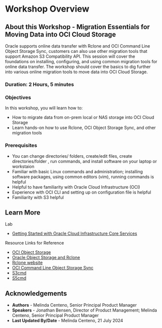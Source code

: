 # Workshop Overview

## About this Workshop - Migration Essentials for Moving Data into OCI Cloud Storage 

Oracle supports online data transfer with Rclone and OCI Command Line Object Storage Sync, customers can also use other migration tools that support Amazon S3 Compatibility API. This session will cover the foundations on installing, configuring, and using common migration tools for online data transfer. The workshop should cover the basics to dig further into various online migration tools to move data into OCI Cloud Storage.


### **Duration: 2 Hours, 5 minutes**

### Objectives

In this workshop, you will learn how to:
* How to migrate data from on-prem local or NAS storage into OCI Cloud Storage
* Learn hands-on how to use Rclone, OCI Object Storage Sync, and other migration tools

### Prerequisites
* You can change directories/ folders, create/edit files, create directories/folder , run commands, and install software on your laptop or workstaion
* Familiar with basic Linux commands and administration; installing software packages, using common editors (vim), running commands is helpful
* Helpful to have familiarity with Oracle Cloud Infrastructure (OCI)
* Experience with OCI CLI and setting up on configuration file is helpful
* Familiarity with S3 helpful 

## Learn More

Lab
* [Getting Started with Oracle Cloud Infrastructure Core Services](https://apexapps.oracle.com/pls/apex/r/dbpm/livelabs/view-workshop?wid=648&clear=RR,180&session=6361856240041)

Resource Links for Reference
* [OCI Object Storage](https://docs.oracle.com/en/learn/migrate-data-to-oci-object-storage/index.html#introduction)
* [Oracle Object Storage and Rclone](https://rclone.org/oracleobjectstorage/)
* [Rclone website](https://rclone.org/)
* [OCI Command Line Object Storage Sync](https://docs.oracle.com/en-us/iaas/tools/oci-cli/3.44.2/oci_cli_docs/cmdref/os/object/sync.html)
* [S3cmd](https://s3tools.org/s3cmd)
* [S5cmd](https://github.com/peak/s5cmd)


## Acknowledgements
* **Authors** - Melinda Centeno, Senior Principal Product Manager
* **Speakers** - Jonathan Bensen, Director of Product Management; Melinda Centeno, Senior Principal Product Manager
* **Last Updated By/Date** - Melinda Centeno, 21 July 2024
